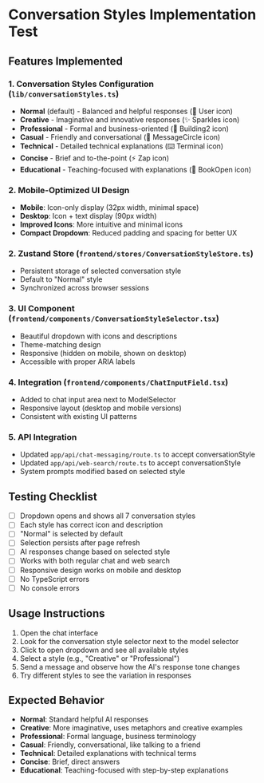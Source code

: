# Conversation Styles Implementation Test

## Features Implemented

### 1. Conversation Styles Configuration (`lib/conversationStyles.ts`)
- **Normal** (default) - Balanced and helpful responses (👤 User icon)
- **Creative** - Imaginative and innovative responses (✨ Sparkles icon)
- **Professional** - Formal and business-oriented (🏢 Building2 icon)
- **Casual** - Friendly and conversational (💬 MessageCircle icon)
- **Technical** - Detailed technical explanations (⌨️ Terminal icon)
- **Concise** - Brief and to-the-point (⚡ Zap icon)
- **Educational** - Teaching-focused with explanations (📖 BookOpen icon)

### 2. Mobile-Optimized UI Design
- **Mobile**: Icon-only display (32px width, minimal space)
- **Desktop**: Icon + text display (90px width)
- **Improved Icons**: More intuitive and minimal icons
- **Compact Dropdown**: Reduced padding and spacing for better UX

### 2. Zustand Store (`frontend/stores/ConversationStyleStore.ts`)
- Persistent storage of selected conversation style
- Default to "Normal" style
- Synchronized across browser sessions

### 3. UI Component (`frontend/components/ConversationStyleSelector.tsx`)
- Beautiful dropdown with icons and descriptions
- Theme-matching design
- Responsive (hidden on mobile, shown on desktop)
- Accessible with proper ARIA labels

### 4. Integration (`frontend/components/ChatInputField.tsx`)
- Added to chat input area next to ModelSelector
- Responsive layout (desktop and mobile versions)
- Consistent with existing UI patterns

### 5. API Integration
- Updated `app/api/chat-messaging/route.ts` to accept conversationStyle
- Updated `app/api/web-search/route.ts` to accept conversationStyle
- System prompts modified based on selected style

## Testing Checklist

- [ ] Dropdown opens and shows all 7 conversation styles
- [ ] Each style has correct icon and description
- [ ] "Normal" is selected by default
- [ ] Selection persists after page refresh
- [ ] AI responses change based on selected style
- [ ] Works with both regular chat and web search
- [ ] Responsive design works on mobile and desktop
- [ ] No TypeScript errors
- [ ] No console errors

## Usage Instructions

1. Open the chat interface
2. Look for the conversation style selector next to the model selector
3. Click to open dropdown and see all available styles
4. Select a style (e.g., "Creative" or "Professional")
5. Send a message and observe how the AI's response tone changes
6. Try different styles to see the variation in responses

## Expected Behavior

- **Normal**: Standard helpful AI responses
- **Creative**: More imaginative, uses metaphors and creative examples
- **Professional**: Formal language, business terminology
- **Casual**: Friendly, conversational, like talking to a friend
- **Technical**: Detailed explanations with technical terms
- **Concise**: Brief, direct answers
- **Educational**: Teaching-focused with step-by-step explanations
